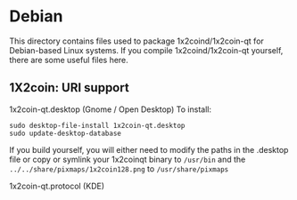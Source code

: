 
Debian
====================
This directory contains files used to package 1x2coind/1x2coin-qt
for Debian-based Linux systems. If you compile 1x2coind/1x2coin-qt yourself, there are some useful files here.

## 1X2coin: URI support ##


1x2coin-qt.desktop  (Gnome / Open Desktop)
To install:

	sudo desktop-file-install 1x2coin-qt.desktop
	sudo update-desktop-database

If you build yourself, you will either need to modify the paths in
the .desktop file or copy or symlink your 1x2coinqt binary to `/usr/bin`
and the `../../share/pixmaps/1x2coin128.png` to `/usr/share/pixmaps`

1x2coin-qt.protocol (KDE)

